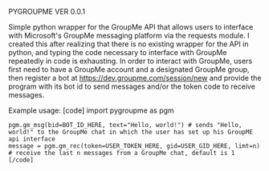 PYGROUPME VER 0.0.1

Simple python wrapper for the GroupMe API that allows users to interface with Microsoft's GroupMe messaging platform via the requests module. I created this after realizing that there is no existing wrapper for the API in python, and typing the code necessary to interface with GroupMe repeatedly in code is exhausting. In order to interact with GroupMe, users first need to have a GroupMe account and a designated GroupMe group, then register a bot at https://dev.groupme.com/session/new and provide the program with its bot id to send messages and/or the token code to receive messages.  


Example usage:
    [code]
    import pygroupme as pgm
    
    pgm.gm_msg(bid=BOT_ID_HERE, text="Hello, world!") # sends "Hello, world!" to the GroupMe chat in which the user has set up his GroupME api interface
    message = pgm.gm_rec(token=USER_TOKEN_HERE, gid=USER_GID_HERE, limt=n) # receive the last n messages from a GroupMe chat, default is 1
    [/code]